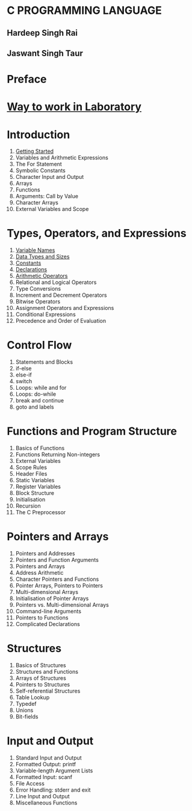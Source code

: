 # C PROGRAMMING LANGUAGE
## Hardeep Singh Rai
## Jaswant Singh Taur
# Preface
# [Way to work in Laboratory](Lab.md)

# Introduction

1. [Getting Started](pages/gettingStarted.md)
1. Variables and Arithmetic Expressions
1. The For Statement
1. Symbolic Constants
1. Character Input and Output
1. Arrays
1. Functions
1. Arguments: Call by Value
1. Character Arrays
1. External Variables and Scope

# Types, Operators, and Expressions

1. [Variable Names](pages/variable-names.md)
1. [Data Types and Sizes](pages/datatypes.md)
1. [Constants](pages/constants.md)
1. [Declarations](pages/variable-names.md)
1. [Arithmetic Operators](expressions-arithmeticoperators.md)
1. Relational and Logical Operators
1. Type Conversions
1. Increment and Decrement Operators
1. Bitwise Operators
1. Assignment Operators and Expressions
1. Conditional Expressions
1. Precedence and Order of Evaluation

# Control Flow

1. Statements and Blocks 
1. if-else
1. else-if 
1. switch 
1. Loops: while and for 
1. Loops: do-while 
1. break and continue 
1. goto and labels

# Functions and Program Structure 

1. Basics of Functions 
1. Functions Returning Non-integers 
1. External Variables 
1. Scope Rules 
1. Header Files 
1. Static Variables 
1. Register Variables 
1. Block Structure 
1. Initialisation
1. Recursion 
1. The C Preprocessor

# Pointers and Arrays 

1. Pointers and Addresses 
1. Pointers and Function Arguments 
1. Pointers and Arrays 
1. Address Arithmetic 
1. Character Pointers and Functions 
1. Pointer Arrays, Pointers to Pointers 
1. Multi-dimensional Arrays 
1. Initialisation of Pointer Arrays 
1. Pointers vs. Multi-dimensional Arrays 
1. Command-line Arguments 
1. Pointers to Functions 
1. Complicated Declarations

# Structures 

1. Basics of Structures 
1. Structures and Functions 
1. Arrays of Structures 
1. Pointers to Structures 
1. Self-referential Structures 
1. Table Lookup 
1. Typedef 
1. Unions 
1. Bit-fields

# Input and Output 

1. Standard Input and Output 
1. Formatted Output: printf 
1. Variable-length Argument Lists 
1. Formatted Input: scanf 
1. File Access 
1. Error Handling: stderr and exit 
1. Line Input and Output 
1. Miscellaneous Functions
